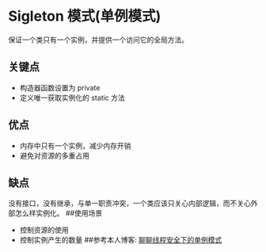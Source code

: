 # Sigleton 模式(单例模式)
保证一个类只有一个实例，并提供一个访问它的全局方法。 
## 关键点
- 构造器函数设置为 private
- 定义唯一获取实例化的 static 方法 
## 优点
- 内存中只有一个实例，减少内存开销
- 避免对资源的多重占用
## 缺点
没有接口，没有继承，与单一职责冲突，一个类应该只关心内部逻辑，而不关心外部怎么样实例化。
##使用场景  
- 控制资源的使用
- 控制实例产生的数量
##参考本人博客:
[聊聊线程安全下的单例模式](https://my.oschina.net/ptczy/blog/1585964)  
